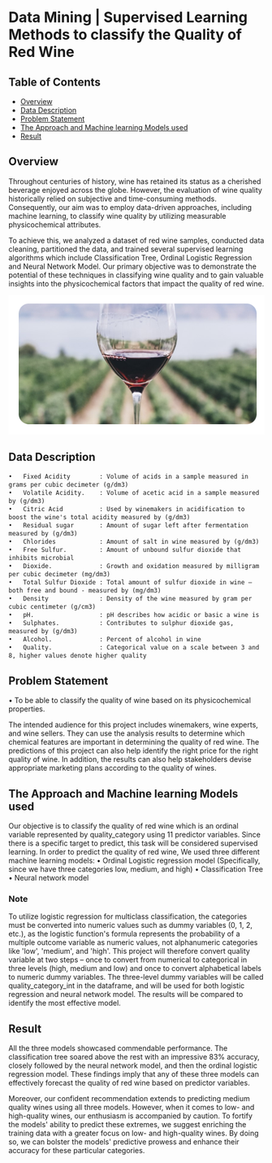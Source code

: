 # Data Mining | Supervised Learning Methods to classify the Quality of Red Wine

## Table of Contents
- [Overview](#Overview)
- [Data Description](#Data-Description)
- [Problem Statement](#Problem-Statement)
- [The Approach and Machine learning Models used](#The-Approach-and-Machine-learning-Models-used)
- [Result](#Result)

## Overview
Throughout centuries of history, wine has retained its status as a cherished beverage enjoyed across the globe. However, the evaluation of wine quality historically relied on subjective and time-consuming methods. Consequently, our aim was to employ data-driven approaches, including machine learning, to classify wine quality by utilizing measurable physicochemical attributes. 

To achieve this, we analyzed a dataset of red wine samples, conducted data cleaning, partitioned the data, and trained several supervised learning algorithms which include Classification Tree, Ordinal Logistic Regression and Neural Network Model. Our primary objective was to demonstrate the potential of these techniques in classifying wine quality and to gain valuable insights into the physicochemical factors that impact the quality of red wine.

![Image](./RedWineQuality.png)

## Data Description
	•	Fixed Acidity        : Volume of acids in a sample measured in grams per cubic decimeter (g/dm3)
	•	Volatile Acidity.    : Volume of acetic acid in a sample measured by (g/dm3)
	•	Citric Acid          : Used by winemakers in acidification to boost the wine's total acidity measured by (g/dm3)
	•	Residual sugar       : Amount of sugar left after fermentation measured by (g/dm3)
	•	Chlorides            : Amount of salt in wine measured by (g/dm3)
	•	Free Sulfur.         : Amount of unbound sulfur dioxide that inhibits microbial
	•	Dioxide.             : Growth and oxidation measured by milligram per cubic decimeter (mg/dm3)
	•	Total Sulfur Dioxide : Total amount of sulfur dioxide in wine – both free and bound - measured by (mg/dm3)
	•	Density              : Density of the wine measured by gram per cubic centimeter (g/cm3)
	•	pH.                  : pH describes how acidic or basic a wine is
	•	Sulphates.           : Contributes to sulphur dioxide gas, measured by (g/dm3)
	•	Alcohol.             : Percent of alcohol in wine
	•	Quality.             : Categorical value on a scale between 3 and 8, higher values denote higher quality
  
## Problem Statement
  • To be able to classify the quality of wine based on its physicochemical properties.
  
The intended audience for this project includes winemakers, wine experts, and wine sellers. They can use the analysis results to determine which chemical features are important in determining the quality of red wine. The predictions of this project can also help identify the right price for the right quality of wine. In addition, the results can also help stakeholders devise appropriate marketing plans according to the quality of wines.

## The Approach and Machine learning Models used
Our objective is to classify the quality of red wine which is an ordinal variable represented by quality_category using 11 predictor variables. Since there is a specific target to predict, this task will be considered supervised learning. In order to predict the quality of red wine, We used three different machine learning models: 
• Ordinal Logistic regression model (Specifically, since we have three categories low, medium, and high)
• Classification Tree
• Neural network model
 
 ### Note
 To utilize logistic regression for multiclass classification, the categories must be converted into numeric values such as dummy variables (0, 1, 2, etc.), as the logistic function's formula represents the probability of a multiple outcome variable as numeric values, not alphanumeric categories like 'low', 'medium', and 'high'. This project will therefore convert quality variable at two steps – once to convert from numerical to categorical in three levels (high, medium and low) and once to convert alphabetical labels to numeric dummy variables. The three-level dummy variables will be called quality_category_int in the dataframe, and will be used for both logistic regression and neural network model. The results will be compared to identify the most effective model.
 
 ## Result
 All the three models showcased commendable performance. The classification tree soared above the rest with an impressive 83% accuracy, closely followed by the neural network model, and then the ordinal logistic regression model. These findings imply that any of these three models can effectively forecast the quality of red wine based on predictor variables.

Moreover, our confident recommendation extends to predicting medium quality wines using all three models. However, when it comes to low- and high-quality wines, our enthusiasm is accompanied by caution. To fortify the models' ability to predict these extremes, we suggest enriching the training data with a greater focus on low- and high-quality wines. By doing so, we can bolster the models' predictive prowess and enhance their accuracy for these particular categories.
